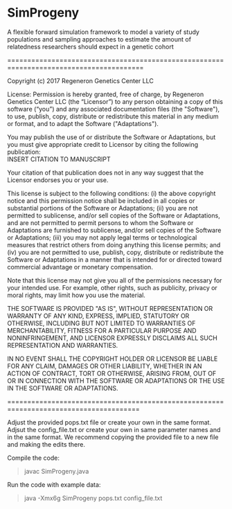 # SimProgeny
A flexible forward simulation framework to model a variety of study populations and sampling approaches to estimate the amount of relatedness researchers should expect in a genetic cohort


========================================================================================

Copyright (c) 2017 Regeneron Genetics Center LLC
 
License:
Permission is hereby granted, free of charge, by Regeneron Genetics Center LLC (the “Licensor”) to any person obtaining a copy of this software (“you”) and any associated documentation files (the "Software"), to use, publish, copy, distribute or redistribute this material in any medium or format, and to adapt the Software ("Adaptations").
 
You may publish the use of or distribute the Software or Adaptations, but you must give appropriate credit to Licensor by citing the following publication:  
INSERT CITATION TO MANUSCRIPT
 
Your citation of that publication does not in any way suggest that the Licensor endorses you or your use.
 
This license is subject to the following conditions:
(i) the above copyright notice and this permission notice shall be included in all copies or substantial portions of the Software or Adaptations;
(ii) you are not permitted to sublicense, and/or sell copies of the Software or Adaptations, and are not permitted to permit persons to whom the Software or Adaptations are furnished to sublicense, and/or sell copies of the Software or Adaptations;
(iii) you may not apply legal terms or technological measures that restrict others from doing anything this license permits; and
(iv) you are not permitted to use, publish, copy, distribute or redistribute the Software or Adaptations in a manner that is intended for or directed toward commercial advantage or monetary compensation.
 
Note that this license may not give you all of the permissions necessary for your intended use.  For example, other rights, such as publicity, privacy or moral rights, may limit how you use the material.
 
THE SOFTWARE IS PROVIDED "AS IS", WITHOUT REPRESENTATION OR WARRANTY OF ANY KIND, EXPRESS, IMPLIED, STATUTORY OR OTHERWISE, INCLUDING BUT NOT LIMITED TO WARRANTIES OF MERCHANTABILITY, FITNESS FOR A PARTICULAR PURPOSE AND NONINFRINGEMENT, AND LICENSOR EXPRESSLY DISCLAIMS ALL SUCH REPRESENTATION AND WARRANTIES.
 
IN NO EVENT SHALL THE COPYRIGHT HOLDER OR LICENSOR BE LIABLE FOR ANY CLAIM, DAMAGES OR OTHER LIABILITY, WHETHER IN AN ACTION OF CONTRACT, TORT OR OTHERWISE, ARISING FROM, OUT OF OR IN CONNECTION WITH THE SOFTWARE OR ADAPTATIONS OR THE USE IN THE SOFTWARE OR ADAPTATIONS.

=======================================================================================
 
Adjust the provided pops.txt file or create your own in the same format. Adjsut the config_file.txt or create your own in same parameter names and in the same format. We recommend copying the provided file to a new file and making the edits there.

Compile the code:

> javac SimProgeny.java 

Run the code with example data:

> java -Xmx6g SimProgeny pops.txt config_file.txt





